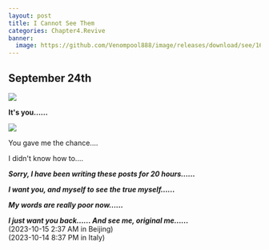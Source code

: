 ```yaml
---
layout: post
title: I Cannot See Them
categories: Chapter4.Revive
banner:
  image: https://github.com/Venompool888/image/releases/download/see/1697200386367.jpeg
---
```

  
## September 24th


![](https://github.com/Venompool888/image/releases/download/see/Screenshot_20231015_021929.jpg)  
  
**It's you......**  
  
![](https://github.com/Venompool888/image/releases/download/see/Screenshot_20231015_022527.jpg)  
  
You gave me the chance....  
  
I didn't know how to....  
  
***Sorry, I have been writing these posts for 20 hours......***  
  
***I want you, and myself to see the true myself......***  
  
***My words are really poor now......***  
  
***I just want you back...... And see me, original me......***  
(2023-10-15 2:37 AM in Beijing)  
(2023-10-14 8:37 PM in Italy)